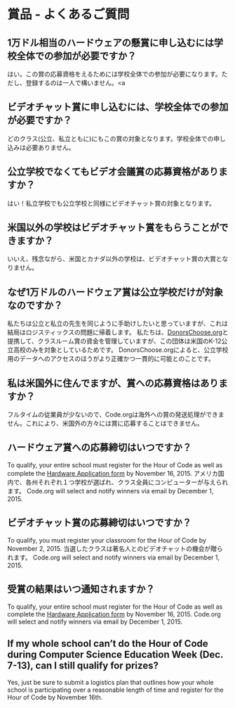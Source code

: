 

# 賞品 - よくあるご質問

## 1万ドル相当のハードウェアの懸賞に申し込むには学校全体での参加が必要ですか？

はい。この賞の応募資格をえるためには学校全体での参加が必要になります。ただし、登録するのは一人で構いません。<a

## ビデオチャット賞に申し込むには、学校全体での参加が必要ですか？

どのクラス(公立、私立ともに)にもこの賞の対象となります。学校全体での申し込みは必要ありません。

## 公立学校でなくてもビデオ会議賞の応募資格がありますか？

はい！私立学校でも公立学校と同様にビデオチャット賞の対象となります。

## 米国以外の学校はビデオチャット賞をもらうことができますか？

いいえ、残念ながら、米国とカナダ以外の学校は、ビデオチャット賞の大賞となりません。

## なぜ1万ドルのハードウェア賞は公立学校だけが対象なのですか？

私たちは公立と私立の先生を同じように手助けしたいと思っていますが、これは結局はロジスティックスの問題に帰着します。 私たちは、[DonorsChoose.org](http://donorschoose.org)と提携して、クラスルーム賞の資金を管理していますが、この団体は米国のK-12公立高校のみを対象としているためです。 DonorsChoose.orgによると、公立学校用のデータへのアクセスのほうがより正確かつ一貫的に可能とのことです。

## 私は米国外に住んでますが、賞への応募資格はありますか？

フルタイムの従業員が少ないので、Code.orgは海外への賞の発送処理ができません。これにより、米国外の方々には賞に応募することはできません。

## ハードウェア賞への応募締切はいつですか？

To qualify, your entire school must register for the Hour of Code as well as complete the [Hardware Application form](<%= hoc_uri('/prizes') %>) by November 16, 2015. アメリカ国内で、各州それぞれ１つ学校が選ばれ、クラス全員にコンピューターが与えられます。 Code.org will select and notify winners via email by December 1, 2015.

## ビデオチャット賞の応募締切はいつですか？

To qualify, you must register your classroom for the Hour of Code by November 2, 2015. 当選したクラスは著名人とのビデオチャットの機会が贈られます。 Code.org will select and notify winners via email by December 1, 2015.

## 受賞の結果はいつ通知されますか？

To qualify, your entire school must register for the Hour of Code as well as complete the [Hardware Application form](<%= hoc_uri('/prizes') %>) by November 16, 2015. Code.org will select and notify winners via email by December 1, 2015.

## If my whole school can’t do the Hour of Code during Computer Science Education Week (Dec. 7-13), can I still qualify for prizes?

Yes, just be sure to submit a logistics plan that outlines how your whole school is participating over a reasonable length of time and register for the Hour of Code by November 16th.